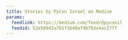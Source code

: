 ```yaml
---
title: Stories by PyCon Israel on Medium
params:
  feedlink: https://medium.com/feed/@pyconil
  feedid: 52e58942a761f1640af9b793e4ac277f
---
```

